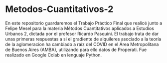 # Metodos-Cuantitativos-2
En este repositorio guardaremos el Trabajo Práctico Final que realicé junto a Felipe Mesel para la materia Métodos Cuantitativos aplicados a Estudios Urbanos 2, dictada por el profesor Ricardo Pasquini. El trabajo trata de dar unas primeras respuestas a si el gradiente de alquileres asociado a la teoría de la aglomeracion ha cambiado a raíz del COVID en el Área Metropolitana de Buenos Aires (AMBA), utilizando para ello datos de Properati. Fue realizado en Google Colab en lenguaje Python. 
